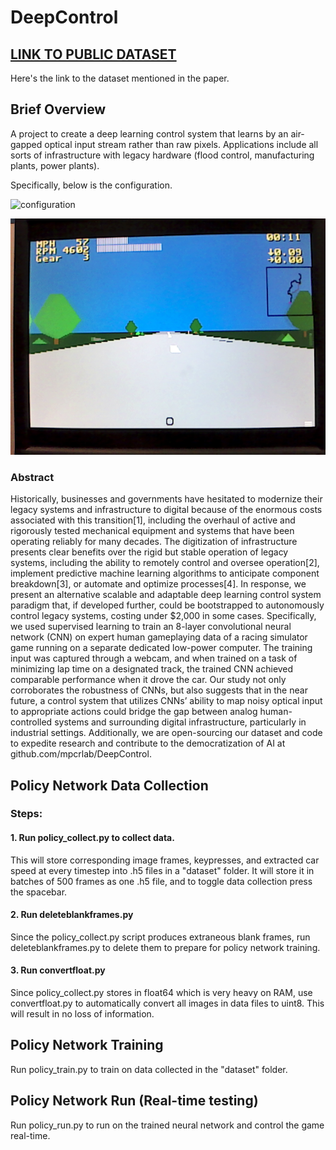 # DeepControl

## [LINK TO PUBLIC DATASET](https://drive.google.com/drive/folders/1SjSheeJO09zaGBIkAiLw6ToQiecFdm4i?usp=sharing)

Here's the link to the dataset mentioned in the paper.

## Brief Overview

A project to create a deep learning control system that learns by an air-gapped optical input stream rather than raw pixels. Applications include all sorts of infrastructure with legacy hardware (flood control, manufacturing plants, power plants).

Specifically, below is the configuration.

![configuration](http://imgur.com/gmTRUSn.jpg)

![screenshot1](https://github.com/mpcrlab/DeepControl/raw/master/opticalscreenshot.png)

### Abstract

Historically, businesses and governments have hesitated to modernize their legacy systems and infrastructure to digital because of the enormous costs associated with this transition[1], including the overhaul of active and rigorously tested mechanical equipment and systems that have been operating reliably for many decades. The digitization of infrastructure presents clear benefits over the rigid but stable operation of legacy systems, including the ability to remotely control and oversee operation[2], implement predictive machine learning algorithms to anticipate component breakdown[3], or automate and optimize processes[4]. In response, we present an alternative scalable and adaptable deep learning control system paradigm that, if developed further, could be bootstrapped to autonomously control legacy systems, costing under $2,000 in some cases. Specifically, we used supervised learning to train an 8-layer convolutional neural network (CNN) on expert human gameplaying data of a racing simulator game running on a separate dedicated low-power computer. The training input was captured through a webcam, and when trained on a task of minimizing lap time on a designated track, the trained CNN achieved comparable performance when it drove the car. Our study not only corroborates the robustness of CNNs, but also suggests that in the near future, a control system that utilizes CNNs’ ability to map noisy optical input to appropriate actions could bridge the gap between analog human-controlled systems and surrounding digital infrastructure, particularly in industrial settings. Additionally, we are open-sourcing our dataset and code to expedite research and contribute to the democratization of AI at github.com/mpcrlab/DeepControl.

## Policy Network Data Collection
### Steps:
#### 1. Run policy_collect.py to collect data.
This will store corresponding image frames, keypresses, and extracted car speed at every timestep into .h5 files in a "dataset" folder. It will store it in batches of 500 frames as one .h5 file, and to toggle data collection press the spacebar.

#### 2. Run deleteblankframes.py
Since the policy_collect.py script produces extraneous blank frames, run deleteblankframes.py to delete them to prepare for policy network training.

#### 3. Run convertfloat.py
Since policy_collect.py stores in float64 which is very heavy on RAM, use convertfloat.py to automatically convert all images in data files to uint8. This will result in no loss of information.

## Policy Network Training
Run policy_train.py to train on data collected in the "dataset" folder. 

## Policy Network Run (Real-time testing)
Run policy_run.py to run on the trained neural network and control the game real-time.
